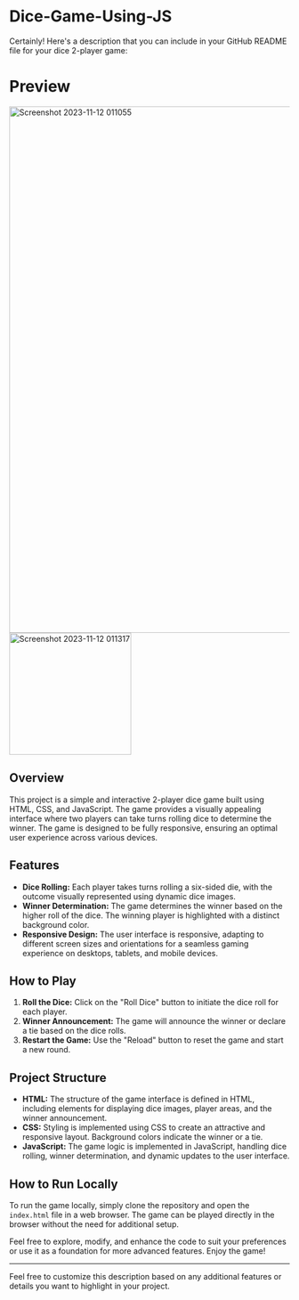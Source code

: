 # Dice-Game-Using-JS
Certainly! Here's a description that you can include in your GitHub README file for your dice 2-player game:

# Preview
<img width="946" alt="Screenshot 2023-11-12 011055" src="https://github.com/ViNu-23/Dice-Game-Using-JS/assets/59360964/bc2d9fe7-9b4e-4676-bd43-fbefa3bc3f6d">
<img width="219" alt="Screenshot 2023-11-12 011317" src="https://github.com/ViNu-23/Dice-Game-Using-JS/assets/59360964/05f421ab-19c6-44fc-b9cf-c9fe4a71bc0c">

## Overview

This project is a simple and interactive 2-player dice game built using HTML, CSS, and JavaScript. The game provides a visually appealing interface where two players can take turns rolling dice to determine the winner. The game is designed to be fully responsive, ensuring an optimal user experience across various devices.

## Features

- **Dice Rolling:** Each player takes turns rolling a six-sided die, with the outcome visually represented using dynamic dice images.
- **Winner Determination:** The game determines the winner based on the higher roll of the dice. The winning player is highlighted with a distinct background color.
- **Responsive Design:** The user interface is responsive, adapting to different screen sizes and orientations for a seamless gaming experience on desktops, tablets, and mobile devices.

## How to Play

1. **Roll the Dice:** Click on the "Roll Dice" button to initiate the dice roll for each player.
2. **Winner Announcement:** The game will announce the winner or declare a tie based on the dice rolls.
3. **Restart the Game:** Use the "Reload" button to reset the game and start a new round.

## Project Structure

- **HTML:** The structure of the game interface is defined in HTML, including elements for displaying dice images, player areas, and the winner announcement.
- **CSS:** Styling is implemented using CSS to create an attractive and responsive layout. Background colors indicate the winner or a tie.
- **JavaScript:** The game logic is implemented in JavaScript, handling dice rolling, winner determination, and dynamic updates to the user interface.

## How to Run Locally

To run the game locally, simply clone the repository and open the `index.html` file in a web browser. The game can be played directly in the browser without the need for additional setup.

Feel free to explore, modify, and enhance the code to suit your preferences or use it as a foundation for more advanced features. Enjoy the game!

---

Feel free to customize this description based on any additional features or details you want to highlight in your project.
